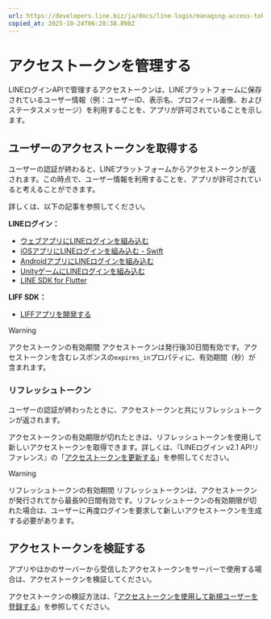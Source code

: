 ```yaml
---
url: https://developers.line.biz/ja/docs/line-login/managing-access-tokens/
copied_at: 2025-10-24T06:28:38.898Z
---
```

# アクセストークンを管理する

LINEログインAPIで管理するアクセストークンは、LINEプラットフォームに保存されているユーザー情報（例：ユーザーID、表示名、プロフィール画像、およびステータスメッセージ）を利用することを、アプリが許可されていることを示します。

## ユーザーのアクセストークンを取得する

ユーザーの認証が終わると、LINEプラットフォームからアクセストークンが返されます。この時点で、ユーザー情報を利用することを、アプリが許可されていると考えることができます。

詳しくは、以下の記事を参照してください。

**LINEログイン：**

*   [ウェブアプリにLINEログインを組み込む](https://developers.line.biz/ja/docs/line-login/integrate-line-login/)
*   [iOSアプリにLINEログインを組み込む - Swift](https://developers.line.biz/ja/docs/line-login-sdks/ios-sdk/swift/integrate-line-login/)
*   [AndroidアプリにLINEログインを組み込む](https://developers.line.biz/ja/docs/line-login-sdks/android-sdk/integrate-line-login/)
*   [UnityゲームにLINEログインを組み込む](https://developers.line.biz/ja/docs/line-login-sdks/unity-sdk/integrate-line-login/)
*   [LINE SDK for Flutter](https://developers.line.biz/ja/docs/line-login-sdks/flutter-sdk/)

**LIFF SDK：**

*   [LIFFアプリを開発する](https://developers.line.biz/ja/docs/liff/developing-liff-apps/)

> [!WARNING]
> アクセストークンの有効期間
> アクセストークンは発行後30日間有効です。アクセストークンを含むレスポンスの`expires_in`プロパティに、有効期間（秒）が含まれます。

### リフレッシュトークン

ユーザーの認証が終わったときに、アクセストークンと共にリフレッシュトークンが返されます。

アクセストークンの有効期限が切れたときは、リフレッシュトークンを使用して新しいアクセストークンを取​得できます。詳しくは、『LINEログイン v2.1 APIリファレンス』の「[アクセストークンを更新する](https://developers.line.biz/ja/reference/line-login/#refresh-access-token)」を参照してください。

> [!WARNING]
> リフレッシュトークンの有効期間
> リフレッシュトークンは、アクセストークンが発行されてから最長90日間有効です。リフレッシュトークンの有効期限が切れた場合は、ユーザーに再度ログインを要求して新しいアクセストークンを生成する必要があります。

## アクセストークンを検証する

アプリやほかのサーバーから受信したアクセストークンをサーバーで使用する場合は、アクセストークンを検証してください。

アクセストークンの検証方法は、「[アクセストークンを使用して新規ユーザーを登録する](https://developers.line.biz/ja/docs/line-login/secure-login-process/#using-access-tokens)」を参照してください。